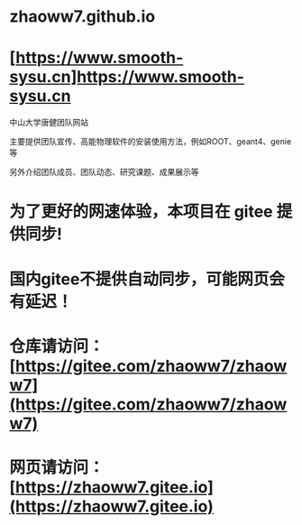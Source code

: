 # zhaoww7.github.io 
# [https://www.smooth-sysu.cn]https://www.smooth-sysu.cn

中山大学唐健团队网站

主要提供团队宣传、高能物理软件的安装使用方法，例如ROOT、geant4、genie等

另外介绍团队成员、团队动态、研究课题、成果展示等

# 为了更好的网速体验，本项目在 gitee 提供同步!
# 国内gitee不提供自动同步，可能网页会有延迟！
# 仓库请访问：[https://gitee.com/zhaoww7/zhaoww7](https://gitee.com/zhaoww7/zhaoww7)
# 网页请访问：[https://zhaoww7.gitee.io](https://zhaoww7.gitee.io)
